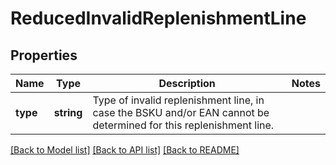 # ReducedInvalidReplenishmentLine

## Properties
Name | Type | Description | Notes
------------ | ------------- | ------------- | -------------
**type** | **string** | Type of invalid replenishment line, in case the BSKU and/or EAN cannot be determined for this replenishment line. | 

[[Back to Model list]](../../README.md#documentation-for-models) [[Back to API list]](../../README.md#documentation-for-api-endpoints) [[Back to README]](../../README.md)

